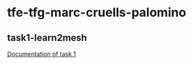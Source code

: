 # tfe-tfg-marc-cruells-palomino

## task1-learn2mesh

[Documentation of task 1](task1-learn2mesh/README.md)